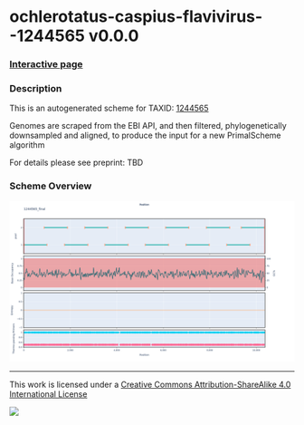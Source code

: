 # ochlerotatus-caspius-flavivirus--1244565 v0.0.0

### [Interactive page](https://chrisgkent.github.io/schemes/ochlerotatus-caspius-flavivirus--1244565-1000-v0.0.0)

### Description

This is an autogenerated scheme for TAXID: [1244565](https://www.ncbi.nlm.nih.gov/Taxonomy/Browser/wwwtax.cgi?mode=Info&id=1244565&lvl=3&lin=f&keep=1&srchmode=1&unlock)

Genomes are scraped from the EBI API, and then filtered, phylogenetically downsampled and aligned, to produce the input for a new PrimalScheme algorithm

For details please see preprint: TBD

### Scheme Overview

![Alt text](work/1244565_final.png '1244565_final.png')

------------------------------------------------------------------------

This work is licensed under a [Creative Commons Attribution-ShareAlike 4.0 International License](http://creativecommons.org/licenses/by-sa/4.0/) 

![](https://i.creativecommons.org/l/by-sa/4.0/88x31.png)